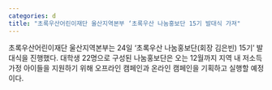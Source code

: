 ```yaml
---
categories: d
title: "초록우산어린이재단 울산지역본부 ‘초록우산 나눔홍보단 15기 발대식 가져"
---
```

초록우산어린이재단 울산지역본부는 24일 ‘초록우산 나눔홍보단(회장 김은빈) 15기’ 발대식을 진행했다. 대학생 22명으로 구성된 나눔홍보단은 오는 12월까지 지역 내 저소득 가정 아이들을 지원하기 위해 오프라인 캠페인과 온라인 캠페인을 기획하고 실행할 예정이다.